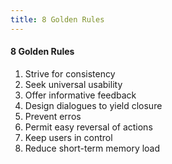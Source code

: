 ```yaml
---
title: 8 Golden Rules
---
```

#### 8 Golden Rules

1. Strive for consistency
2. Seek universal usability 
3. Offer informative feedback
4. Design dialogues to yield closure
5. Prevent erros
6. Permit easy reversal of actions
7. Keep users in control
8. Reduce short-term memory load